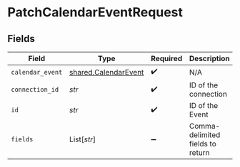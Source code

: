 # PatchCalendarEventRequest


## Fields

| Field                                                        | Type                                                         | Required                                                     | Description                                                  |
| ------------------------------------------------------------ | ------------------------------------------------------------ | ------------------------------------------------------------ | ------------------------------------------------------------ |
| `calendar_event`                                             | [shared.CalendarEvent](../../models/shared/calendarevent.md) | :heavy_check_mark:                                           | N/A                                                          |
| `connection_id`                                              | *str*                                                        | :heavy_check_mark:                                           | ID of the connection                                         |
| `id`                                                         | *str*                                                        | :heavy_check_mark:                                           | ID of the Event                                              |
| `fields`                                                     | List[*str*]                                                  | :heavy_minus_sign:                                           | Comma-delimited fields to return                             |